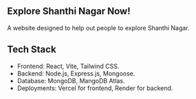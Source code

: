 ## Explore Shanthi Nagar Now!
A website designed to help out people to explore Shanthi Nagar.

## Tech Stack

- Frontend: React, Vite, Tailwind CSS.
- Backend: Node.js, Express.js, Mongoose.
- Database: MongoDB, MangoDB Atlas.
- Deployments: Vercel for frontend, Render for backend.
